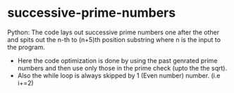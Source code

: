 # successive-prime-numbers
Python: 
The code lays out successive prime numbers one after the other and spits out the n-th to (n+5)th position substring 
where n is the input to the program.

- Here the code optimization is done by using the past genrated prime numbers and then use only those in the prime check (upto the the sqrt).
- Also the while loop is always skipped by 1 (Even number) number. (i.e i+=2)
